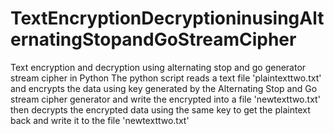 # TextEncryptionDecryptioninusingAlternatingStopandGoStreamCipher
Text encryption and decryption using alternating stop and go generator stream cipher in Python
The python script reads a text file 'plaintexttwo.txt' and encrypts the data using key generated by the Alternating Stop and Go stream cipher generator and write the encrypted into a file 'newtexttwo.txt' then decrypts the encrypted data using the same key to get the plaintext back and write it to the file 'newtexttwo.txt'
